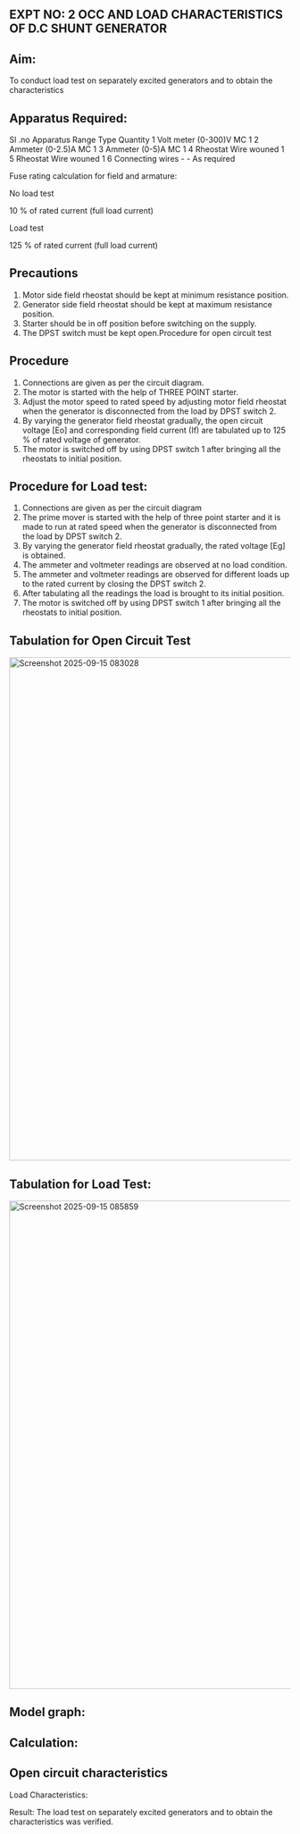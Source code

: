 
## EXPT NO: 2 OCC AND LOAD CHARACTERISTICS OF D.C SHUNT GENERATOR

## Aim:
To conduct load test on separately excited generators and to obtain the characteristics

## Apparatus Required:

Sl .no	Apparatus	Range	Type	Quantity
1	Volt meter	(0-300)V	MC	1
2	Ammeter	(0-2.5)A	MC	1
3	Ammeter	(0-5)A	MC	1
4	Rheostat		Wire wouned	1
5	Rheostat		Wire wouned	1
6	Connecting wires	-	-	As required

Fuse rating calculation for field and armature:

No load test

10 % of rated current (full load current)

Load test

125 % of rated current (full load current)

## Precautions

1.   Motor side field rheostat should be kept at minimum resistance position.
2.   Generator side field rheostat should be kept at maximum resistance position.
3.   Starter should be in off position before switching on the supply.
4.   The DPST switch must be kept open.Procedure for open circuit test
## Procedure
1.   Connections are given as per the circuit diagram.
2.   The motor is started with the help of THREE POINT starter.
3.   Adjust the motor speed to rated speed by adjusting motor field rheostat when the generator is disconnected from the load by DPST switch 2.
4.   By  varying  the  generator  field  rheostat  gradually,  the  open  circuit  voltage  [Eo]  and corresponding field current (If) are tabulated up to 125 % of rated voltage of generator.
5.   The motor is switched off by using DPST switch 1 after bringing all the rheostats to initial position.

## Procedure for Load test:

1.   Connections are given as per the circuit diagram
2.   The prime mover is started with the help of three point starter and it is made to run at rated speed when the generator is disconnected from the load by DPST switch 2.
3.   By varying the generator field rheostat gradually, the rated voltage [Eg] is obtained.
4.   The ammeter and voltmeter readings are observed at no load condition.
5.   The ammeter and voltmeter readings are observed for different loads up to the rated current by closing the DPST switch 2.
6.   After tabulating all the readings the load is brought to its initial position.
7.   The motor is switched off by using DPST switch 1 after bringing all the rheostats to initial position.

## Tabulation for Open Circuit Test
<img width="1067" height="901" alt="Screenshot 2025-09-15 083028" src="https://github.com/user-attachments/assets/67968aff-1ea5-42f4-8385-545cf70f6207" />

## Tabulation for Load Test:
<img width="1112" height="874" alt="Screenshot 2025-09-15 085859" src="https://github.com/user-attachments/assets/0fc4659a-cc4c-4f5c-8d7f-7d3d10b4ffda" />

## Model graph:

## Calculation: 

## Open circuit characteristics

  
Load Characteristics:
 
Result:
The load test on separately excited generators and to obtain the characteristics was verified.
